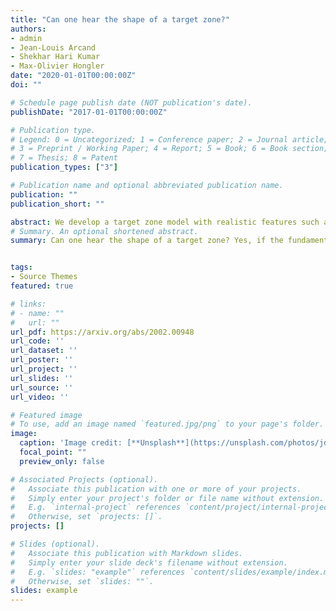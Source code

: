 ```yaml
---
title: "Can one hear the shape of a target zone?"
authors:
- admin
- Jean-Louis Arcand
- Shekhar Hari Kumar
- Max-Olivier Hongler
date: "2020-01-01T00:00:00Z"
doi: ""

# Schedule page publish date (NOT publication's date).
publishDate: "2017-01-01T00:00:00Z"

# Publication type.
# Legend: 0 = Uncategorized; 1 = Conference paper; 2 = Journal article;
# 3 = Preprint / Working Paper; 4 = Report; 5 = Book; 6 = Book section;
# 7 = Thesis; 8 = Patent
publication_types: ["3"]

# Publication name and optional abbreviated publication name.
publication: ""
publication_short: ""

abstract: We develop a target zone model with realistic features such as finite exit time, non-stationary dynamics and heavy tails. Our rigorous characterization of risk corresponds to the dynamic counterpart of a mean-preserving spread. We explicitly solve for both stationary and transient exchange rate paths, and show how they are influenced by the distance to both the time horizon and the target zone bands. This enables us to show how central bank intervention is endogenous to both the distance of the fundamental to the band and the underlying risk. We discuss how the credibility of the target zone is shaped by the set horizon and the degree of underlying risk, and we determine a minimum time at which the required parity can be reached. We prove that the interplay of the diffusive component and the destabilizing risk component can yield an endogenous regime shift characterized by a threshold level of risk above which the target zone ceases to exist. All the previous results cannot obtain by means of the standard Gaussian and affine models. We recover by numerical simulations the different exchange rate densities established by the target zone literature.
# Summary. An optional shortened abstract.
summary: Can one hear the shape of a target zone? Yes, if the fundamental process isn't too destabilized by the underlying risk.


tags:
- Source Themes
featured: true

# links:
# - name: ""
#   url: ""
url_pdf: https://arxiv.org/abs/2002.00948
url_code: ''
url_dataset: ''
url_poster: ''
url_project: ''
url_slides: ''
url_source: ''
url_video: ''

# Featured image
# To use, add an image named `featured.jpg/png` to your page's folder. 
image:
  caption: 'Image credit: [**Unsplash**](https://unsplash.com/photos/jdD8gXaTZsc)'
  focal_point: ""
  preview_only: false

# Associated Projects (optional).
#   Associate this publication with one or more of your projects.
#   Simply enter your project's folder or file name without extension.
#   E.g. `internal-project` references `content/project/internal-project/index.md`.
#   Otherwise, set `projects: []`.
projects: []

# Slides (optional).
#   Associate this publication with Markdown slides.
#   Simply enter your slide deck's filename without extension.
#   E.g. `slides: "example"` references `content/slides/example/index.md`.
#   Otherwise, set `slides: ""`.
slides: example
---
```

